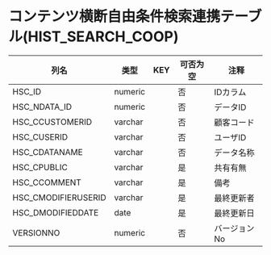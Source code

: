 # コンテンツ横断自由条件検索連携テーブル(HIST_SEARCH_COOP)
| 列名   | 类型   | KEY  | 可否为空 | 注释   |
| ---- | ---- | ---- | ---- | ---- |
|HSC_ID|numeric||否|IDカラム|
|HSC_NDATA_ID|numeric||否|データID|
|HSC_CCUSTOMERID|varchar||否|顧客コード|
|HSC_CUSERID|varchar||否|ユーザID|
|HSC_CDATANAME|varchar||否|データ名称|
|HSC_CPUBLIC|varchar||是|共有有無|
|HSC_CCOMMENT|varchar||是|備考|
|HSC_CMODIFIERUSERID|varchar||是|最終更新者|
|HSC_DMODIFIEDDATE|date||是|最終更新日|
|VERSIONNO|numeric||否|バージョンNo|
